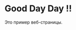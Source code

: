 <!DOCTYPE html>
<html>
<head>
    <title>Пример веб-страницы</title>
</head>
<body>
    <h1> Good Day Day !!</h1>
    <p>Это пример веб-страницы.</p>
</body>
</html>

